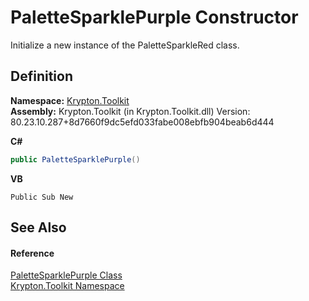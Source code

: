 # PaletteSparklePurple Constructor


Initialize a new instance of the PaletteSparkleRed class.



## Definition
**Namespace:** <a href="79d2eac2-21f4-54ff-7552-b20c33c30600.md">Krypton.Toolkit</a>  
**Assembly:** Krypton.Toolkit (in Krypton.Toolkit.dll) Version: 80.23.10.287+8d7660f9dc5efd033fabe008ebfb904beab6d444

**C#**
``` C#
public PaletteSparklePurple()
```
**VB**
``` VB
Public Sub New
```



## See Also


#### Reference
<a href="a9551244-b62f-e405-54bd-1988eadf2333.md">PaletteSparklePurple Class</a>  
<a href="79d2eac2-21f4-54ff-7552-b20c33c30600.md">Krypton.Toolkit Namespace</a>  
